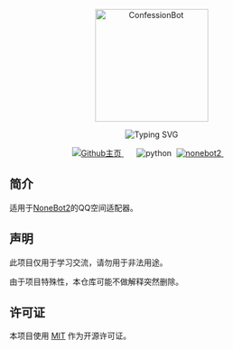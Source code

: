 <p align="center">
  <a href="https://github.com/qzqzcsclub/ConfessionBot"><img src="https://avatars.githubusercontent.com/u/114800876?s=400" width="200" height="200" alt="ConfessionBot"></a>
</p>

<div align="center">
<img src="https://readme-typing-svg.demolab.com?font=Fira+Code&size=25&duration=3000&pause=1000&color=FDE6E0&center=true&vCenter=true&width=435&lines=nonebot-adapter-qqzone;✨ QQ空间适配器 ✨" alt="Typing SVG" />
</div>

<p align="center">

<p align="center">
    <!-- GitHub主页 -->
	<a style="margin-inline:5px" target="_blank" href="https://github.com/qzqzcsclub/nonebot-adapter-qqzone">
		<img src="https://img.shields.io/badge/GitHub-Home-blue?style=flat&logo=GitHub" title="Github主页">
	</a>&emsp;
	<!-- py版本 -->
	<img src="https://img.shields.io/badge/python-3.8+-blue" alt="python">
    <!-- nonebot版本 -->
    <a style="margin-inline:5px" target="_blank" href="https://github.com/nonebot/nonebot2">
		<img src="https://img.shields.io/badge/Nonebot2-latest-blue" title="nonebot2">
	</a>&emsp;
</p>

## 简介

适用于[NoneBot2](https://v2.nonebot.dev/)的QQ空间适配器。

## 声明

此项目仅用于学习交流，请勿用于非法用途。

由于项目特殊性，本仓库可能不做解释突然删除。

## 许可证

本项目使用 [MIT](https://github.com/qzqzcsclub/nonebot-adapter-qqzone/blob/main/LICENSE) 作为开源许可证。
